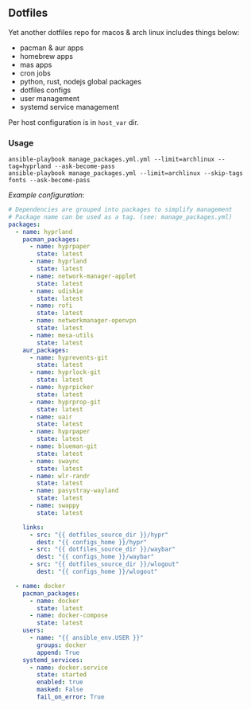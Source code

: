 ## Dotfiles

Yet another dotfiles repo for macos & arch linux includes things below:

- pacman & aur apps
- homebrew apps
- mas apps
- cron jobs
- python, rust, nodejs global packages
- dotfiles configs
- user management
- systemd service management

Per host configuration is in `host_var` dir.

### Usage

```
ansible-playbook manage_packages.yml.yml --limit=archlinux --tag=hyprland --ask-become-pass
ansible-playbook manage_packages.yml --limit=archlinux --skip-tags fonts --ask-become-pass
```

*Example configuration*:

```yaml
# Dependencies are grouped into packages to simplify management
# Package name can be used as a tag. (see: manage_packages.yml)
packages:
  - name: hyprland
    pacman_packages:
      - name: hyprpaper
        state: latest
      - name: hyprland
        state: latest
      - name: network-manager-applet
        state: latest
      - name: udiskie
        state: latest
      - name: rofi
        state: latest
      - name: networkmanager-openvpn
        state: latest
      - name: mesa-utils
        state: latest
    aur_packages:
      - name: hyprevents-git
        state: latest
      - name: hyprlock-git
        state: latest
      - name: hyprpicker
        state: latest
      - name: hyprprop-git
        state: latest
      - name: uair
        state: latest
      - name: hyprpaper
        state: latest
      - name: blueman-git
        state: latest
      - name: swaync
        state: latest
      - name: wlr-randr
        state: latest
      - name: pasystray-wayland
        state: latest
      - name: swappy
        state: latest

    links:
      - src: "{{ dotfiles_source_dir }}/hypr"
        dest: "{{ configs_home }}/hypr"
      - src: "{{ dotfiles_source_dir }}/waybar"
        dest: "{{ configs_home }}/waybar"
      - src: "{{ dotfiles_source_dir }}/wlogout"
        dest: "{{ configs_home }}/wlogout"

  - name: docker
    pacman_packages:
      - name: docker
        state: latest
      - name: docker-compose
        state: latest
    users:
      - name: "{{ ansible_env.USER }}"
        groups: docker
        append: True
    systemd_services:
      - name: docker.service
        state: started
        enabled: true
        masked: False
        fail_on_error: True
```
